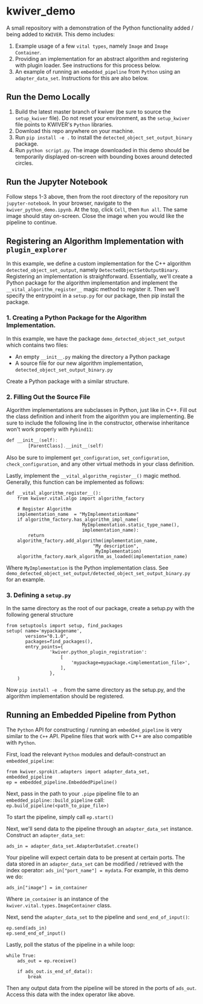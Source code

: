 # kwiver_demo
A small repository with a demonstration of the Python functionality added / being added to `KWIVER`. This demo includes:

1. Example usage of a few `vital types`, namely `Image` and `Image Container`.
2. Providing an implementation for an abstract algorithm and registering with plugin loader. See instructions for this process below.
3. An example of running an `embedded_pipeline` from `Python` using an `adapter_data_set`. Instructions for this are also below.

## Run the Demo Locally
1. Build the latest master branch of kwiver (be sure to source the `setup_kwiver` file). Do not reset your environment, as the `setup_kwiver` file points to KWIVER's `Python` libraries.
2. Download this repo anywhere on your machine.
3. Run `pip install -e .` to install the `detected_object_set_output_binary` package.
4. Run `python script.py`. The image downloaded in this demo should be temporarily displayed on-screen with bounding boxes around detected circles. 

## Run the Jupyter Notebook
Follow steps 1-3 above, then from the root directory of the repository run `jupyter-notebook`. In your browser, navigate to the `kwiver_python_demo.ipynb`. At the top, click `Cell`, then `Run all`. The same image should stay on-screen. Close the image when you would like the pipeline to continue.

## Registering an Algorithm Implementation with `plugin_explorer`
In this example, we define a custom implementation for the C++ algorithm `detected_object_set_output`, namely `DetectedObjectSetOutputBinary`.
Registering an implementation is straightforward. Essentially, we'll create a Python package for the algorithm implementation and implement the
`__vital_algorithm_register__` magic method to register it. Then we'll specify the entrypoint in a `setup.py` for our package, then pip install the package.


### 1. Creating a Python Package for the Algorithm Implementation.
In this example, we have the package `demo_detected_object_set_output` which contains two files:

  * An empty `__init__.py` making the directory a Python package
  * A source file for our new algorithm implementation, `detected_object_set_output_binary.py`
  
Create a Python package with a similar structure.

### 2. Filling Out the Source File
Algorithm implementations are subclasses in Python, just like in C++. Fill out the class definition and inherit from the algorithm you are implementing. Be sure to include the following line in the constructor, otherwise inheritance won't work properly with `Pybind11`:

``` a custom implementation for the C++ algorithm detected_object_set_output, namely DetectedObjectSetOutputBinary. Registering an implementation is straightforward. Essentially, we'll create a Python package for the algorithm implementation and implement the __vital_algorithm_register__ magic method to register it. Then we'll specify the entrypoint in a setup.py for our package, then pip install the package.
def __init__(self):
        [ParentClass].__init__(self)
```

Also be sure to implement `get_configuration`, `set_configuration`, `check_configuration`, and any other virtual methods in your class definition.

Lastly, implement the `__vital_algorithm_register__()` magic method. Generally, this function can be implemented as follows:

```
def __vital_algorithm_register__():
    from kwiver.vital.algo import algorithm_factory

    # Register Algorithm
    implementation_name  = "MyImplementationName"
    if algorithm_factory.has_algorithm_impl_name(
                            MyImplementation.static_type_name(),
                            implementation_name):
        return
    algorithm_factory.add_algorithm(implementation_name,
                                "My description",
                                 MyImplementation)
    algorithm_factory.mark_algorithm_as_loaded(implementation_name)
```

Where `MyImplementation` is the Python implementation class. See `demo_detected_object_set_output/detected_object_set_output_binary.py` for an example.

### 3. Defining a `setup.py`

In the same directory as the root of our package, create a setup.py with the following general structure

```
from setuptools import setup, find_packages
setup( name='mypackagename',
       version="0.1.0",
       packages=find_packages(),
       entry_points={
                'kwiver.python_plugin_registration':
                    [
                        'mypackage=mypackage.<implementation_file>',
                    ],
                },
    )
```

Now `pip install -e .` from the same directory as the setup.py, and the algorithm implementation should be registered.

## Running an Embedded Pipeline from Python
The `Python` API for constructing / running an `embedded_pipeline` is very similar to the `C++` API. Pipeline files that work with C++ are also compatible with `Python`.

First, load the relevant `Python` modules and default-construct an `embedded_pipeline`:
```
from kwiver.sprokit.adapters import adapter_data_set, embedded_pipeline
ep = embedded_pipeline.EmbeddedPipeline()
```
Next, pass in the path to your `.pipe` pipeline file to an `embedded_pipline::build_pipeline` call:
`ep.build_pipeline(<path_to_pipe_file>)`

To start the pipeline, simply call `ep.start()`

Next, we'll send data to the pipeline through an `adapter_data_set` instance. Construct an `adapter_data_set`:
```
ads_in = adapter_data_set.AdapterDataSet.create()
```

Your pipeline will expect certain data to be present at certain ports. The data stored in an `adapter_data_set` can be modified / retrieved with the index operator: `ads_in["port_name"] = mydata`. For example, in this demo we do:
```
ads_in["image"] = im_container
```
Where `im_container` is an instance of the `kwiver.vital.types.ImageContainer` class.

Next, send the `adapter_data_set` to the pipeline and `send_end_of_input()`:
```
ep.send(ads_in)
ep.send_end_of_input()
```

Lastly, poll the status of the pipeline in a while loop:
```
while True:
    ads_out = ep.receive()

    if ads_out.is_end_of_data():
        break
```
Then any output data from the pipeline will be stored in the ports of `ads_out`. Access this data with the index operator like above.
